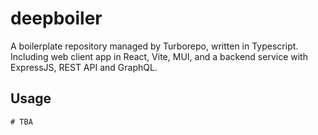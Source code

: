 # deepboiler

A boilerplate repository managed by Turborepo, written in Typescript. Including web client app in React, Vite, MUI, and a backend service with ExpressJS, REST API and GraphQL.

## Usage

```
# TBA
```

